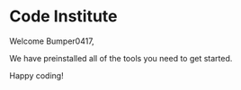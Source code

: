 # Code Institute

Welcome Bumper0417,

We have preinstalled all of the tools you need to get started.

Happy coding!
